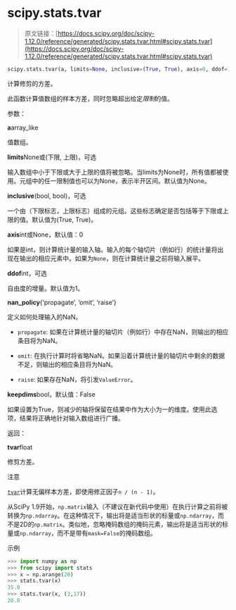 # scipy.stats.tvar

> 原文链接：[https://docs.scipy.org/doc/scipy-1.12.0/reference/generated/scipy.stats.tvar.html#scipy.stats.tvar](https://docs.scipy.org/doc/scipy-1.12.0/reference/generated/scipy.stats.tvar.html#scipy.stats.tvar)

```py
scipy.stats.tvar(a, limits=None, inclusive=(True, True), axis=0, ddof=1, *, nan_policy='propagate', keepdims=False)
```

计算修剪的方差。

此函数计算值数组的样本方差，同时忽略超出给定*限制*的值。

参数：

**a**array_like

值数组。

**limits**None或(下限, 上限)，可选

输入数组中小于下限或大于上限的值将被忽略。当limits为None时，所有值都被使用。元组中的任一限制值也可以为None，表示半开区间。默认值为None。

**inclusive**(bool, bool)，可选

一个由（下限标志，上限标志）组成的元组。这些标志确定是否包括等于下限或上限的值。默认值为(True, True)。

**axis**int或None，默认值：0

如果是int，则计算统计量的输入轴。输入的每个轴切片（例如行）的统计量将出现在输出的相应元素中。如果为`None`，则在计算统计量之前将输入展平。

**ddof**int，可选

自由度的增量。默认值为1。

**nan_policy**{‘propagate’, ‘omit’, ‘raise’}

定义如何处理输入的NaN。

+   `propagate`: 如果在计算统计量的轴切片（例如行）中存在NaN，则输出的相应条目将为NaN。

+   `omit`: 在执行计算时将省略NaN。如果沿着计算统计量的轴切片中剩余的数据不足，则输出的相应条目将为NaN。

+   `raise`: 如果存在NaN，将引发`ValueError`。

**keepdims**bool，默认值：False

如果设置为True，则减少的轴将保留在结果中作为大小为一的维度。使用此选项，结果将正确地针对输入数组进行广播。

返回：

**tvar**float

修剪方差。

注意

[`tvar`](#scipy.stats.tvar "scipy.stats.tvar")计算无偏样本方差，即使用修正因子`n / (n - 1)`。

从SciPy 1.9开始，`np.matrix`输入（不建议在新代码中使用）在执行计算之前将被转换为`np.ndarray`。在这种情况下，输出将是适当形状的标量或`np.ndarray`，而不是2D的`np.matrix`。类似地，忽略掩码数组的掩码元素，输出将是适当形状的标量或`np.ndarray`，而不是带有`mask=False`的掩码数组。

示例

```py
>>> import numpy as np
>>> from scipy import stats
>>> x = np.arange(20)
>>> stats.tvar(x)
35.0
>>> stats.tvar(x, (3,17))
20.0 
```
